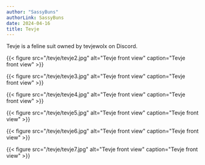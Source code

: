 ```yaml
---
author: "SassyBuns"
authorLink: SassyBuns
date: 2024-04-16
title: Tevje
---
```


Tevje is a feline suit owned by tevjewolx on Discord. 

{{< figure src="/tevje/tevje2.jpg" alt="Tevje front view" caption="Tevje front view" >}}

{{< figure src="/tevje/tevje3.jpg" alt="Tevje front view" caption="Tevje front view" >}}

{{< figure src="/tevje/tevje4.jpg" alt="Tevje front view" caption="Tevje front view" >}}

{{< figure src="/tevje/tevje5.jpg" alt="Tevje front view" caption="Tevje front view" >}}

{{< figure src="/tevje/tevje6.jpg" alt="Tevje front view" caption="Tevje front view" >}}

{{< figure src="/tevje/tevje7.jpg" alt="Tevje front view" caption="Tevje front view" >}}
